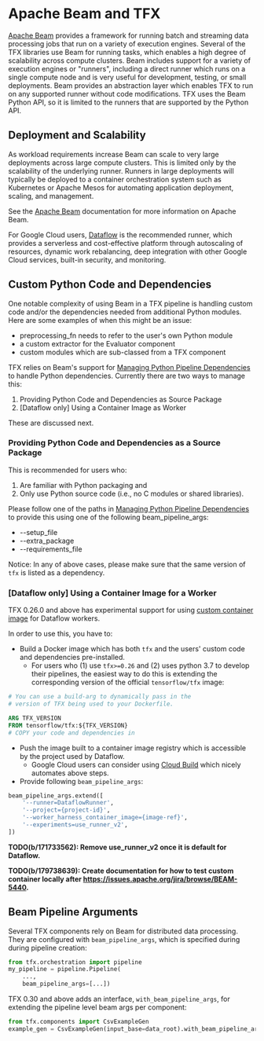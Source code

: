 # Apache Beam and TFX

[Apache Beam](https://beam.apache.org/) provides a framework for running batch
and streaming data processing jobs that run on a variety of execution engines.
Several of the TFX libraries use Beam for running tasks, which enables a high
degree of scalability across compute clusters.  Beam includes support for a
variety of execution engines or "runners", including a direct runner which runs
on a single compute node and is very useful for development, testing, or small
deployments.  Beam provides an abstraction layer which enables TFX to run on any
supported runner without code modifications.  TFX uses the Beam Python API, so
it is limited to the runners that are supported by the Python API.

## Deployment and Scalability

As workload requirements increase Beam can scale to very large deployments
across large compute clusters. This is limited only by the scalability of the
underlying runner.  Runners in large deployments will typically be deployed to a
container orchestration system such as Kubernetes or Apache Mesos for automating
application deployment, scaling, and management.

See the [Apache Beam](https://beam.apache.org/) documentation for more
information on Apache Beam.

For Google Cloud users, [Dataflow](https://cloud.google.com/dataflow) is the
recommended runner, which provides a serverless and cost-effective platform
through autoscaling of resources, dynamic work rebalancing, deep integration
with other Google Cloud services, built-in security, and monitoring.

## Custom Python Code and Dependencies

One notable complexity of using Beam in a TFX pipeline is handling custom code
and/or the dependencies needed from additional Python modules. Here are some
examples of when this might be an issue:

*   preprocessing_fn needs to refer to the user's own Python module
*   a custom extractor for the Evaluator component
*   custom modules which are sub-classed from a TFX component

TFX relies on Beam's support for
[Managing Python Pipeline Dependencies](https://beam.apache.org/documentation/sdks/python-pipeline-dependencies/)
to handle Python dependencies. Currently there are two ways to manage this:

1.  Providing Python Code and Dependencies as Source Package
1.  [Dataflow only] Using a Container Image as Worker

These are discussed next.

### Providing Python Code and Dependencies as a Source Package

This is recommended for users who:

1.  Are familiar with Python packaging and
1.  Only use Python source code (i.e., no C modules or shared libraries).

Please follow one of the paths in
[Managing Python Pipeline Dependencies](https://beam.apache.org/documentation/sdks/python-pipeline-dependencies/)
to provide this using one of the following beam_pipeline_args:

*   --setup_file
*   --extra_package
*   --requirements_file

Notice: In any of above cases, please make sure that the same version of `tfx`
is listed as a dependency.

### [Dataflow only] Using a Container Image for a Worker

TFX 0.26.0 and above has experimental support for using
[custom container image](https://beam.apache.org/documentation/runtime/environments/#customizing-container-images)
for Dataflow workers.

In order to use this, you have to:

*   Build a Docker image which has both `tfx` and the users' custom code and
    dependencies pre-installed.
    *   For users who (1) use `tfx>=0.26` and (2) uses python 3.7 to develop their pipelines,
        the easiest way to do this is extending the corresponding version of the official
        `tensorflow/tfx` image:

```Dockerfile
# You can use a build-arg to dynamically pass in the
# version of TFX being used to your Dockerfile.

ARG TFX_VERSION
FROM tensorflow/tfx:${TFX_VERSION}
# COPY your code and dependencies in
```

*   Push the image built to a container image registry which is accessible by
    the project used by Dataflow.
    *   Google Cloud users can consider using
        [Cloud Build](https://cloud.google.com/cloud-build/docs/quickstart-build)
        which nicely automates above steps.
*   Provide following `beam_pipeline_args`:

```python
beam_pipeline_args.extend([
    '--runner=DataflowRunner',
    '--project={project-id}',
    '--worker_harness_container_image={image-ref}',
    '--experiments=use_runner_v2',
])
```

**TODO(b/171733562): Remove use_runner_v2 once it is default for Dataflow.**

**TODO(b/179738639): Create documentation for how to test custom container
locally after https://issues.apache.org/jira/browse/BEAM-5440.**

## Beam Pipeline Arguments

Several TFX components rely on Beam for distributed data processing. They are
configured with `beam_pipeline_args`, which is specified during during pipeline
creation:

```python
from tfx.orchestration import pipeline
my_pipeline = pipeline.Pipeline(
    ...,
    beam_pipeline_args=[...])
```

TFX 0.30 and above adds an interface, `with_beam_pipeline_args`, for extending
the pipeline level beam args per component:

```python
from tfx.components import CsvExampleGen
example_gen = CsvExampleGen(input_base=data_root).with_beam_pipeline_args([...])
```

